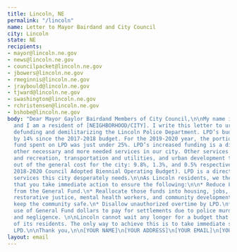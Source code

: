 ```yaml
---
title: Lincoln, NE
permalink: "/lincoln"
name: Letter to Mayor Bairdand and City Council
city: Lincoln
state: NE
recipients:
- mayor@lincoln.ne.gov
- news@lincoln.ne.gov
- councilpacket@lincoln.ne.gov
- jbowers@lincoln.ne.gov
- rmeginnis@lincoln.ne.gov
- jraybould@lincoln.ne.gov
- tjward@lincoln.ne.gov
- swashington@lincoln.ne.gov
- rchristensen@lincoln.ne.gov
- bshobe@lincoln.ne.gov
body: "Dear Mayor Gaylor Bairdand Members of City Council,\n\nMy name is [YOUR NAME]
  and I am a resident of [NEIGHBORHOOD/CITY]. I write this letter to urge you to begin
  defunding and demilitarizing the Lincoln Police Department. LPD’s budget has increased
  by 14% since the 2017-2018 budget. For the 2019-2020 year, the portion of the general
  fund spent on LPD was just under 25%. LPD’s increased funding is a direct harm to
  other necessary and more needed services in our city. Other services including parks
  and recreation, transportation and utilities, and urban development take much less
  out of the general cost for the city: 9.8%, 1.3%, and 0.5% respectively (Source:
  2018-2020 Council Adopted Biennial Operating Budget). LPD is a direct cost to other
  services this city desperately needs.\n\nAs Lincoln residents, we therefore demand
  that you take immediate action to ensure the following:\n\n* Reduce LPD's allocation
  from the General Fund.\n* Reallocate those funds into housing, jobs, youth programs,
  restorative justice, mental health workers, and community development programs to
  keep the community safe.\n* Disallow unauthorized overtime by LPD.\n* Discontinue
  use of General Fund dollars to pay for settlements due to police murder, misconduct,
  and negligence. \n\nLincoln cannot wait any longer for a budget that meets the needs
  of its residents. The only way to achieve this is to take immediate steps to defund
  LPD.\n\nThank you,\n\n[YOUR NAME]\n[YOUR ADDRESS]\n[YOUR EMAIL]\n[YOUR PHONE NUMBER]"
layout: email
---
```


